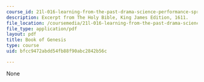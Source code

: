 ```yaml
---
course_id: 21l-016-learning-from-the-past-drama-science-performance-spring-2009
description: Excerpt from The Holy Bible, King James Edition, 1611.
file_location: /coursemedia/21l-016-learning-from-the-past-drama-science-performance-spring-2009/bfcc9472abdd54fb88f90abc2842b56c_MIT21L_016s09_read01_genesis.pdf
file_type: application/pdf
layout: pdf
title: Book of Genesis
type: course
uid: bfcc9472abdd54fb88f90abc2842b56c

---
```

None